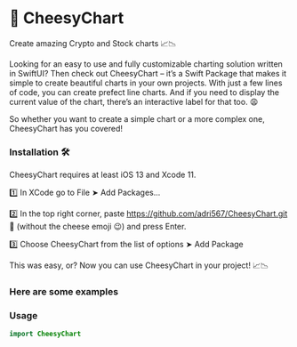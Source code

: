 #  🧀 CheesyChart

Create amazing Crypto and Stock charts 📈📉

Looking for an easy to use and fully customizable charting solution written in SwiftUI? Then check out CheesyChart – it’s a Swift Package that makes it simple to create beautiful charts in your own projects. With just a few lines of code, you can create prefect line charts. And if you need to display the current value of the chart, there’s an interactive label for that too. 😩 

So whether you want to create a simple chart or a more complex one, CheesyChart has you covered!

###

### Installation 🛠

CheesyChart requires at least iOS 13 and Xcode 11.

1️⃣ In XCode go to File ➤ Add Packages...

2️⃣ In the top right corner, paste https://github.com/adri567/CheesyChart.git 🧀 (without the cheese emoji 😉) and press Enter.

3️⃣ Choose CheesyChart from the list of options ➤ Add Package

This was easy, or? Now you can use CheesyChart in your project! 📈📉

### Here are some examples

### Usage
```swift
import CheesyChart
